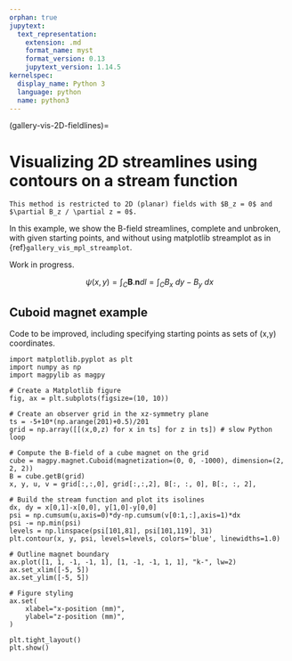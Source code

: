 ```yaml
---
orphan: true
jupytext:
  text_representation:
    extension: .md
    format_name: myst
    format_version: 0.13
    jupytext_version: 1.14.5
kernelspec:
  display_name: Python 3
  language: python
  name: python3
---
```


(gallery-vis-2D-fieldlines)=

# Visualizing 2D streamlines using contours on a stream function

```{note}
This method is restricted to 2D (planar) fields with $B_z = 0$ and $\partial B_z / \partial z = 0$.
```

In this example, we show the B-field streamlines, complete and unbroken, with given starting points, and without using matplotlib streamplot as in {ref}`gallery_vis_mpl_streamplot`.

Work in progress.

$$
\psi(x,y) = \int_C \mathbf{B}.\mathbf{n} dl  = \int_C B_x \ dy - B_y \ dx
$$

## Cuboid magnet example

Code to be improved, including specifying starting points as sets of (x,y) coordinates.

```{code-cell} ipython3
import matplotlib.pyplot as plt
import numpy as np
import magpylib as magpy

# Create a Matplotlib figure
fig, ax = plt.subplots(figsize=(10, 10))

# Create an observer grid in the xz-symmetry plane
ts = -5+10*(np.arange(201)+0.5)/201
grid = np.array([[(x,0,z) for x in ts] for z in ts]) # slow Python loop

# Compute the B-field of a cube magnet on the grid
cube = magpy.magnet.Cuboid(magnetization=(0, 0, -1000), dimension=(2, 2, 2))
B = cube.getB(grid)
x, y, u, v = grid[:,:,0], grid[:,:,2], B[:, :, 0], B[:, :, 2],

# Build the stream function and plot its isolines
dx, dy = x[0,1]-x[0,0], y[1,0]-y[0,0]
psi = np.cumsum(u,axis=0)*dy-np.cumsum(v[0:1,:],axis=1)*dx
psi -= np.min(psi)
levels = np.linspace(psi[101,81], psi[101,119], 31)
plt.contour(x, y, psi, levels=levels, colors='blue', linewidths=1.0)

# Outline magnet boundary
ax.plot([1, 1, -1, -1, 1], [1, -1, -1, 1, 1], "k-", lw=2)
ax.set_xlim([-5, 5])
ax.set_ylim([-5, 5])

# Figure styling
ax.set(
    xlabel="x-position (mm)",
    ylabel="z-position (mm)",
)

plt.tight_layout()
plt.show()
```
